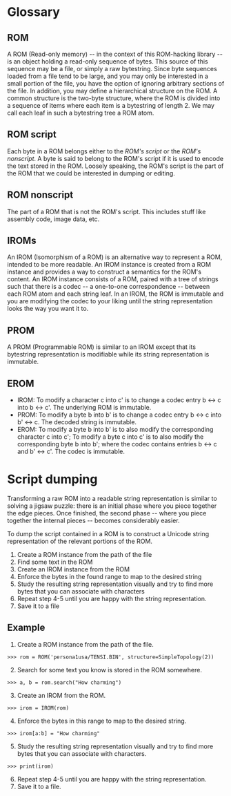 # Glossary
## ROM
A ROM (Read-only memory) -- in the context of this ROM-hacking library -- is an object holding a
read-only sequence of bytes. This source of this sequence may be a file, or simply a raw bytestring.
Since byte sequences loaded from a file tend to be large, and you may only be interested in a small
portion of the file, you have the option of ignoring arbitrary sections of the file.
In addition, you may define a hierarchical structure on the ROM. A common structure is the two-byte
structure, where the ROM is divided into a sequence of items where each item is a bytestring of
length 2. We may call each leaf in such a bytestring tree a ROM atom.

## ROM script

Each byte in a ROM belongs either to the _ROM's script_ or the _ROM's nonscript_.
A byte is said to belong to the ROM's script if it is used to encode the text stored in the ROM.
Loosely speaking, the ROM's script is the part of the ROM that we could be interested in dumping or editing.

## ROM nonscript

The part of a ROM that is not the ROM's script.
This includes stuff like assembly code, image data, etc.

## IROMs
An IROM (Isomorphism of a ROM) is an alternative way to represent a ROM, intended to be more
readable. An IROM instance is created from a ROM instance and provides a way to construct a semantics
for the ROM's content.
An IROM instance consists of a ROM, paired with a tree of strings such that there is
a codec -- a one-to-one correspondence -- between each ROM atom and each string leaf.
In an IROM, the ROM is immutable and you are modifying the codec to your liking until the string
representation looks the way you want it to.

## PROM
A PROM (Programmable ROM) is similar to an IROM except that its bytestring representation is
modifiable while its string representation is immutable.

## EROM

* IROM: To modify a character c into c' is to change a codec entry b <-> c into b <-> c'.
        The underlying ROM is immutable.
* PROM: To modify a byte b into b' is to change a codec entry b <-> c into b' <-> c.
        The decoded string is immutable.
* EROM: To modify a byte b into b' is to also modify the corresponding character c into c';
        To modify a byte c into c' is to also modify the corresponding byte b into b';
        where the codec contains entries b <-> c and b' <-> c'.
        The codec is immutable.
        
# Script dumping
Transforming a raw ROM into a readable string representation is similar to solving a jigsaw puzzle:
there is an initial phase where you piece together the edge pieces. Once finished, the second phase
-- where you piece together the internal pieces -- becomes considerably easier.

To dump the script contained in a ROM is to construct a Unicode string representation of the relevant
portions of the ROM.

1. Create a ROM instance from the path of the file
2. Find some text in the ROM
3. Create an IROM instance from the ROM
4. Enforce the bytes in the found range to map to the desired string
5. Study the resulting string representation visually and try to find more bytes that you can associate
   with characters
6. Repeat step 4-5 until you are happy with the string representation.
7. Save it to a file

## Example
1. Create a ROM instance from the path of the file.
```
>>> rom = ROM('persona1usa/TENSI.BIN', structure=SimpleTopology(2))
```
2. Search for some text you know is stored in the ROM somewhere.
```
>>> a, b = rom.search("How charming")
```
3. Create an IROM from the ROM.
```
>>> irom = IROM(rom)
```
4. Enforce the bytes in this range to map to the desired string.
```
>>> irom[a:b] = "How charming"
```
5. Study the resulting string representation visually and try to find more bytes that you can associate
   with characters.
```
>>> print(irom)
```
6. Repeat step 4-5 until you are happy with the string representation.
7. Save it to a file.
